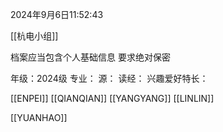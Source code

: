 2024年9月6日11:52:43

[[杭电小组]]

档案应当包含个人基础信息 
要求绝对保密

年级：2024级
专业：
源：
读经：
兴趣爱好特长：

[[ENPEI]]
[[QIANQIAN]]
[[YANGYANG]]
[[LINLIN]]

[[YUANHAO]]
